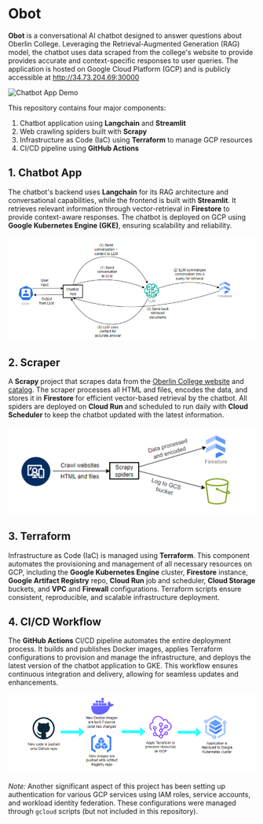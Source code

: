 # Obot

**Obot** is a conversational AI chatbot designed to answer questions about Oberlin College. Leveraging the Retrieval-Augmented Generation (RAG) model, the chatbot uses data scraped from the college's website to provide provides accurate and context-specific responses to user queries. The application is hosted on Google Cloud Platform (GCP) and is publicly accessible at http://34.73.204.69:30000

![Chatbot App Demo](assets/chatbot-app-demo.gif)

This repository contains four major components:
1. Chatbot application using **Langchain** and **Streamlit**
2. Web crawling spiders built with **Scrapy**
3. Infrastructure as Code (IaC) using **Terraform** to manage GCP resources
4. CI/CD pipeline using **GitHub Actions**

## 1. Chatbot App

The chatbot's backend uses **Langchain** for its RAG architecture and conversational capabilities, while the frontend is built with **Streamlit**. It retrieves relevant information through vector-retrieval in **Firestore** to provide context-aware responses. The chatbot is deployed on GCP using **Google Kubernetes Engine (GKE)**, ensuring scalability and reliability.

![Chatbot App Workflow](assets/chatbot-workflow.png)

## 2. Scraper

A **Scrapy** project that scrapes data from the [Oberlin College website](https://www.oberlin.edu) and [catalog](https://www.catalog.oberlin.edu). The scraper processes all HTML and files, encodes the data, and stores it in **Firestore** for efficient vector-based retrieval by the chatbot. All spiders are deployed on **Cloud Run** and scheduled to run daily with **Cloud Scheduler** to keep the chatbot updated with the latest information.

![Scrapy workflow](assets/scrapy-workflow.png)


## 3. Terraform

Infrastructure as Code (IaC) is managed using **Terraform**. This component automates the provisioning and management of all necessary resources on GCP, including the **Google Kubernetes Engine** cluster, **Firestore** instance, **Google Artifact Registry** repo, **Cloud Run** job and scheduler, **Cloud Storage** buckets, and **VPC** and **Firewall** configurations. Terraform scripts ensure consistent, reproducible, and scalable infrastructure deployment.

## 4. CI/CD Workflow

The **GitHub Actions** CI/CD pipeline automates the entire deployment process. It builds and publishes Docker images, applies Terraform configurations to provision and manage the infrastructure, and deploys the latest version of the chatbot application to GKE. This workflow ensures continuous integration and delivery, allowing for seamless updates and enhancements.

![CI/CD workflow](assets/cicd-workflow.png)

*Note:* Another significant aspect of this project has been setting up authentication for various GCP services using IAM roles, service accounts, and workload identity federation. These configurations were managed through `gcloud` scripts (but not included in this repository).


